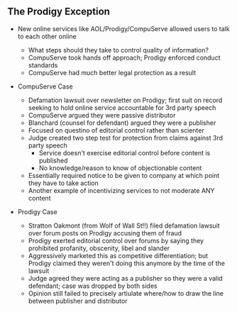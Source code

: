 ## The Prodigy Exception

- New online services like AOL/Prodigy/CompuServe allowed users to talk to each other online
    - What steps should they take to control quality of information?
    - CompuServe took hands off approach; Prodigy enforced conduct standards
    - CompuServe had much better legal protection as a result

- CompuServe Case
    - Defamation lawsuit over newsletter on Prodigy; first suit on record seeking to hold online service accountable for 3rd party speech
    - CompuServe argued they were passive distributor
    - Blanchard (counsel for defendant) argued they were a publisher
    - Focused on questino of editorial control rather than scienter
    - Judge created two step test for protection from claims against 3rd party speech
        - Service doesn't exercise editorial control before content is published
        - No knowledge/reason to know of objectionable content
    - Essentially required notice to be given to company at which point they have to take action
    - Another example of incentivizing services to not moderate ANY content

- Prodigy Case
    - Stratton Oakmont (from Wolf of Wall St!!) filed defamation lawsuit over forum posts on Prodigy accusing them of fraud
    - Prodigy exerted editorial control over forums by saying they prohibited profanity, obscenity, libel and slander
    - Aggressively marketed this as competitive differentiation; but Prodigy claimed they weren't doing this anymore by the time of the lawsuit
    - Judge agreed they were acting as a publisher so they were a valid defendant; case was dropped by both sides
    - Opinion still failed to precisely artiulate where/how to draw the line between publisher and distributor
